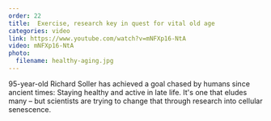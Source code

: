 ```yaml
---
order: 22
title:  Exercise, research key in quest for vital old age
categories: video
link: https://www.youtube.com/watch?v=mNFXp16-NtA
video: mNFXp16-NtA
photo:
  filename: healthy-aging.jpg
---
```


95-year-old Richard Soller has achieved a goal chased by humans since ancient times: Staying healthy and active in late life. It's one that eludes many – but scientists are trying to change that through research into cellular senescence. 